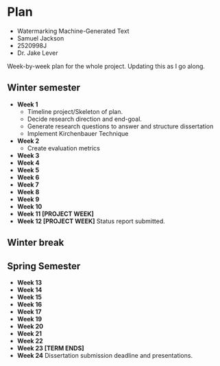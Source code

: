 # Plan

* Watermarking Machine-Generated Text
* Samuel Jackson
* 2520998J
* Dr. Jake Lever

Week-by-week plan for the whole project. Updating this as I go along.

## Winter semester

* **Week 1**
  * Timeline project/Skeleton of plan.
  * Decide research direction and end-goal.
  * Generate research questions to answer and structure dissertation
  * Implement Kirchenbauer Technique
* **Week 2**
  * Create evaluation metrics
* **Week 3**
* **Week 4**
* **Week 5**
* **Week 6**
* **Week 7**
* **Week 8**
* **Week 9**
* **Week 10**
* **Week 11 [PROJECT WEEK]**
* **Week 12 [PROJECT WEEK]** Status report submitted.

## Winter break

## Spring Semester

* **Week 13**
* **Week 14**
* **Week 15**
* **Week 16**
* **Week 17**
* **Week 19**
* **Week 20**
* **Week 21**
* **Week 22**
* **Week 23 [TERM ENDS]**
* **Week 24** Dissertation submission deadline and presentations.

